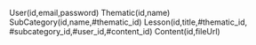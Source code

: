 User(id,email,password)
Thematic(id,name)
SubCategory(id,name,#thematic_id)
Lesson(id,title,#thematic_id, #subcategory_id,#user_id,#content_id)
Content(id,fileUrl)

